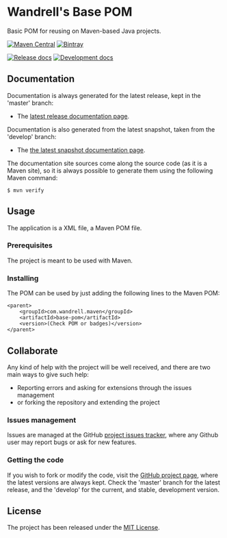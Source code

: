 # Wandrell's Base POM

Basic POM for reusing on Maven-based Java projects.

[![Maven Central](https://img.shields.io/maven-central/v/com.wandrell.maven/base-pom.svg)][maven-repo]
[![Bintray](https://api.bintray.com/packages/bernardo-mg/maven/base-pom/images/download.svg)][bintray-repo]

[![Release docs](https://img.shields.io/badge/docs-release-blue.svg)][site-release]
[![Development docs](https://img.shields.io/badge/docs-develop-blue.svg)][site-develop]

## Documentation

Documentation is always generated for the latest release, kept in the 'master' branch:

- The [latest release documentation page][site-release].

Documentation is also generated from the latest snapshot, taken from the 'develop' branch:

- The [the latest snapshot documentation page][site-develop].

The documentation site sources come along the source code (as it is a Maven site), so it is always possible to generate them using the following Maven command:

```
$ mvn verify
```

## Usage

The application is a XML file, a Maven POM file.

### Prerequisites

The project is meant to be used with Maven.

### Installing

The POM can be used by just adding the following lines to the Maven POM:

```
<parent>
    <groupId>com.wandrell.maven</groupId>
    <artifactId>base-pom</artifactId>
    <version>(Check POM or badges)</version>
</parent>
```

## Collaborate

Any kind of help with the project will be well received, and there are two main ways to give such help:

- Reporting errors and asking for extensions through the issues management
- or forking the repository and extending the project

### Issues management

Issues are managed at the GitHub [project issues tracker][issues], where any Github user may report bugs or ask for new features.

### Getting the code

If you wish to fork or modify the code, visit the [GitHub project page][scm], where the latest versions are always kept. Check the 'master' branch for the latest release, and the 'develop' for the current, and stable, development version.

## License

The project has been released under the [MIT License][license].

[bintray-repo]: https://bintray.com/bernardo-mg/maven/base-pom/view
[maven-repo]: http://mvnrepository.com/artifact/com.wandrell.maven/base-pom
[issues]: https://github.com/Bernardo-MG/base-pom/issues
[license]: http://www.opensource.org/licenses/mit-license.php
[scm]: https://github.com/Bernardo-MG/base-pom
[site-develop]: http://docs.wandrell.com/development/maven/base-pom
[site-release]: http://docs.wandrell.com/maven/base-pom
